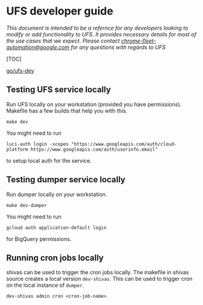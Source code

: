 # UFS developer guide

*This document is intended to be a refernce for any developers looking to
modify or add functionality to UFS. It provides necessary details for most of
the use cases that we expect. Please contact chrome-fleet-automation@google.com
for any questions with regards to UFS*

[TOC]

[go/ufs-dev](http://go/ufs-dev)

## Testing UFS service locally

Run UFS locally on your workstation (provided you have permissions). Makefile
has a few builds that help you with this.
```
make dev
```
You might need to run
```
luci-auth login -scopes "https://www.googleapis.com/auth/cloud-platform https://www.googleapis.com/auth/userinfo.email"
```
to setup local auth for the service.

## Testing dumper service locally

Run dumper locally on your workstation.
```
make dev-dumper
```
You might need to run
```
gcloud auth application-default login
```
for BigQuery permissions.

## Running cron jobs locally
shivas can be used to trigger the cron jobs locally. The makefile in shivas
source creates a local version `dev-shivas`. This can be used to trigger cron on
the local instance of `dumper`.
```
dev-shivas admin cron <cron-job-name>
```
